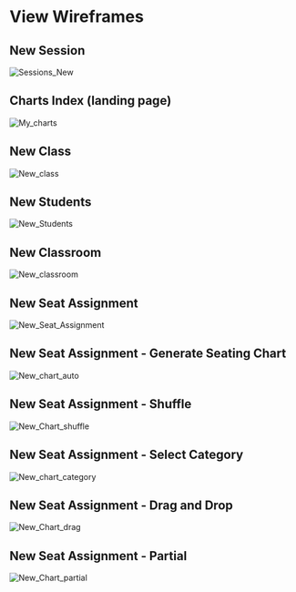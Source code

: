 # View Wireframes

## New Session
![Sessions_New]

## Charts Index (landing page)
![My_charts]

## New Class
![New_class]

## New Students
![New_Students]

## New Classroom
![New_classroom]

## New Seat Assignment
![New_Seat_Assignment]

## New Seat Assignment - Generate Seating Chart
![New_chart_auto]

## New Seat Assignment - Shuffle
![New_Chart_shuffle]

## New Seat Assignment - Select Category
![New_chart_category]

## New Seat Assignment - Drag and Drop
![New_Chart_drag]

## New Seat Assignment - Partial
![New_Chart_partial]


[sessions_new]: ./wireframes/sessions_new.png
[my_charts]: ./wireframes/my_charts.png
[New_class]: ./wireframes/new_class.png
[new_students]: ./wireframes/new_students.png
[new_classroom]: ./wireframes/new_classroom.png
[new_seat_assignment]: ./wireframes/new_seat_assignment.png
[new_chart_auto]: ./wireframes/new_chart_auto.png
[new_chart_shuffle]: ./wireframes/new_chart_shuffle.png
[new_chart_category]: ./wireframes/new_chart_category.png
[new_chart_drag]: ./wireframes/new_chart_drag.png
[new_chart_partial]: ./wireframes/new_chart_partial.png
